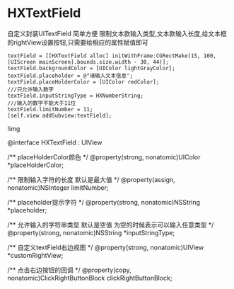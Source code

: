 # HXTextField

自定义封装UITextField  简单方便
限制文本款输入类型,文本款输入长度,给文本框的rightView设置按钮,只需要给相应的属性赋值即可

    textField = [[HXTextField alloc] initWithFrame:CGRectMake(15, 100, [UIScreen mainScreen].bounds.size.width - 30, 44)];
    textField.backgroundColor = [UIColor lightGrayColor];
    textField.placeholder = @"请输入文本信息";
    textField.placeHolderColor = [UIColor redColor];
    ///只允许输入数字
    textField.inputStringType = HXNumberString;
    ///输入的数字不能大于11位
    textField.limitNumber = 11; 
    [self.view addSubview:textField];

!img[](https://github.com/zengweizhen/HXTextField/blob/master/HXTextField/readme.gif)

@interface HXTextField : UIView

/**
 placeHolderColor颜色
 */
@property(strong, nonatomic)UIColor *placeHolderColor;

/**
 限制输入字符的长度 默认是最大值
 */
@property(assign, nonatomic)NSInteger limitNumber;

/**
 placeholder提示字符
 */
@property(strong, nonatomic)NSString *placeholder;

/**
 允许输入的字符串类型  默认是空值   为空的时候表示可以输入任意类型
 */
@property(strong, nonatomic)NSString *inputStringType;

/**
 自定义textField右边视图
 */
@property(strong, nonatomic)UIView *customRightView;

/**
 点击右边按钮的回调
 */
@property(copy, nonatomic)ClickRightButtonBlock clickRightButtonBlock;

